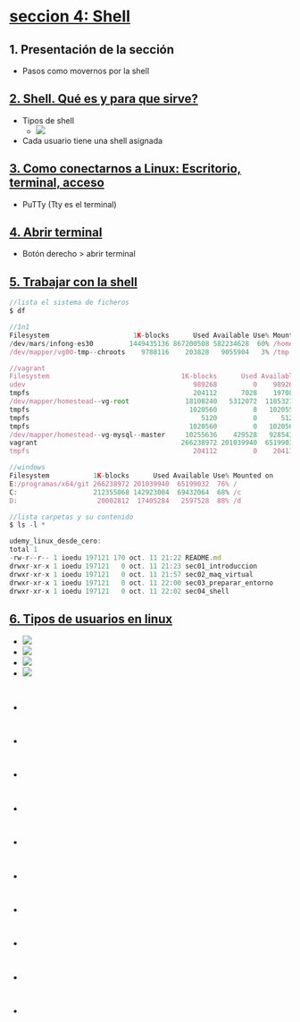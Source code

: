 # [seccion 4: Shell](https://www.udemy.com/course/aprende-linux-desde-cero-hasta-programar-en-shell-script/learn/lecture/13358528#overview)

## 1. Presentación de la sección
- Pasos como movernos por la shell
## [2. Shell. Qué es y para que sirve?](https://www.udemy.com/course/aprende-linux-desde-cero-hasta-programar-en-shell-script/learn/lecture/13226924#overview)
- Tipos de shell
  - ![](https://trello-attachments.s3.amazonaws.com/5da0d7fb764b8b74e4c44bc9/410x298/2714e16ace57a750f45cd7dcfd605ef7/image.png)
- Cada usuario tiene una shell asignada
## [3. Como conectarnos a Linux: Escritorio, terminal, acceso](https://www.udemy.com/course/aprende-linux-desde-cero-hasta-programar-en-shell-script/learn/lecture/13275942#overview)
- PuTTy (Tty es el terminal)
## [4. Abrir terminal](https://www.udemy.com/course/aprende-linux-desde-cero-hasta-programar-en-shell-script/learn/lecture/13226910#overview)
- Botón derecho > abrir terminal
## [5. Trabajar con la shell](https://www.udemy.com/course/aprende-linux-desde-cero-hasta-programar-en-shell-script/learn/lecture/13265184#overview)
```js
//lista el sistema de ficheros
$ df

//1n1
Filesystem                     1K-blocks      Used Available Use% Mounted on
/dev/mars/infong-es30         1449435136 867200508 582234628  60% /homepages
/dev/mapper/vg00-tmp--chroots    9788116    203828   9055904   3% /tmp

//vagrant
Filesystem                                 1K-blocks      Used Available Use% Mounted on
udev                                          989268         0    989268   0% /dev
tmpfs                                         204112      7028    197084   4% /run
/dev/mapper/homestead--vg-root              18108240   5312072  11853272  31% /
tmpfs                                        1020560         8   1020552   1% /dev/shm
tmpfs                                           5120         0      5120   0% /run/lock
tmpfs                                        1020560         0   1020560   0% /sys/fs/cgroup
/dev/mapper/homestead--vg-mysql--master     10255636    429528   9285436   5% /homestead-vg/master
vagrant                                    266238972 201039940  65199032  76% /vagrant
tmpfs                                         204112         0    204112   0% /run/user/1000

//windows
Filesystem           1K-blocks      Used Available Use% Mounted on
E:/programas/x64/git 266238972 201039940  65199032  76% /
C:                   212355068 142923004  69432064  68% /c
D:                    20002812  17405284   2597528  88% /d

//lista carpetas y su contenido
$ ls -l * 

udemy_linux_desde_cero:
total 1
-rw-r--r-- 1 ioedu 197121 170 oct. 11 21:22 README.md
drwxr-xr-x 1 ioedu 197121   0 oct. 11 21:23 sec01_introduccion
drwxr-xr-x 1 ioedu 197121   0 oct. 11 21:57 sec02_maq_virtual
drwxr-xr-x 1 ioedu 197121   0 oct. 11 22:00 sec03_preparar_entorno
drwxr-xr-x 1 ioedu 197121   0 oct. 11 22:02 sec04_shell
```
## [6. Tipos de usuarios en linux](https://www.udemy.com/course/aprende-linux-desde-cero-hasta-programar-en-shell-script/learn/lecture/13266026#overview)
- ![](https://trello-attachments.s3.amazonaws.com/5da0d7fb764b8b74e4c44bc9/841x410/f7b541ef8eee422f5ec3e11bb0fff24f/image.png)
- ![](https://trello-attachments.s3.amazonaws.com/5da0d7fb764b8b74e4c44bc9/766x323/3c0b93140c4c671af76af68c4a6aa874/image.png)
- ![](https://trello-attachments.s3.amazonaws.com/5da0d7fb764b8b74e4c44bc9/793x352/6a0775c3e8da9ec525a5cc587e1bae5d/image.png)
- ![](https://trello-attachments.s3.amazonaws.com/5da0d7fb764b8b74e4c44bc9/817x412/1d2abcfc28f982f9f39e76a9efb4a7ad/image.png)
```js
```
## 
- 
```js
```
## 
- 
```js
```
## 
- 
```js
```
## 
- 
```js
```
## 
- 
```js
```
## 
- 
```js
```
## 
- 
```js
```
## 
- 
```js
```
## 
- 
```js
```
## 
- 
```js
```

